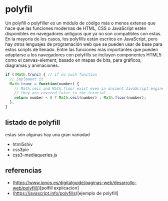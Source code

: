 # polyfil

Un polyfill o polyfiller es un módulo de código más o menos extenso que hace que las funciones modernas de HTML, CSS o JavaScript estén disponibles en navegadores antiguos que ya no son compatibles con estas. En la mayoría de los casos, los polyfills están escritos en JavaScript, pero hay otros lenguajes de programación web que se pueden usar de base para estos scripts de llenado. Entre las funciones más importantes que pueden adaptarse a los navegadores con polyfills se incluyen componentes HTML5 como el canvas-element, basado en mapas de bits, para gráficos, diagramas y animaciones.

``` js
if (!Math.trunc) { // if no such function
  // implement it
  Math.trunc = function(number) {
    // Math.ceil and Math.floor exist even in ancient JavaScript engines
    // they are covered later in the tutorial
    return number < 0 ? Math.ceil(number) : Math.floor(number);
  };
}
```

## listado de polyfill

estas son algunas hay una gran variadad

- html5shiv
- css3pie
- css3-mediaqueries.js


## referencias

- (https://www.ionos.es/digitalguide/paginas-web/desarrollo-web/polyfill/)[polfill explicacion]
- (https://javascript.info/polyfills)[ejemplo de polyfill]